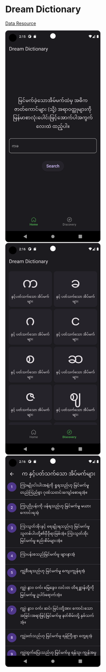 # Dream Dictionary


[Data Resource](https://github.com/sannlynnhtun-coding/Dream-Dictionary)

<img src="home.png" alt="home" style="width:300px;"/>

<img src="discovery.png" alt="discovery" style="width:300px;"/>

<img src="detail.png" alt="detail" style="width:300px;"/>